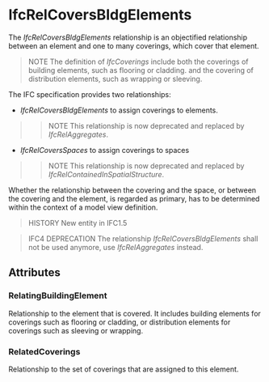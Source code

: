 # IfcRelCoversBldgElements

The _IfcRelCoversBldgElements_ relationship is an objectified relationship between an element and one to many coverings, which cover that element.

> NOTE The definition of _IfcCoverings_ include both the coverings of building elements, such as flooring or cladding. and the covering of distribution elements, such as wrapping or sleeving.

The IFC specification provides two relationships:

* _IfcRelCoversBldgElements_ to assign coverings to elements.
>> NOTE This relationship is now deprecated and replaced by _IfcRelAggregates_.
* _IfcRelCoversSpaces_ to assign coverings to spaces
>> NOTE This relationship is now deprecated and replaced by _IfcRelContainedInSpatialStructure_.

Whether the relationship between the covering and the space, or between the covering and the element, is regarded as primary, has to be determined within the context of a model view definition.

> HISTORY New entity in IFC1.5

> IFC4 DEPRECATION The relationship _IfcRelCoversBldgElements_ shall not be used anymore, use _IfcRelAggregates_ instead.

## Attributes

### RelatingBuildingElement
Relationship to the element that is covered. It includes building elements for coverings such as flooring or cladding, or distribution elements for coverings such as sleeving or wrapping.

### RelatedCoverings
Relationship to the set of coverings that are assigned to this element.
